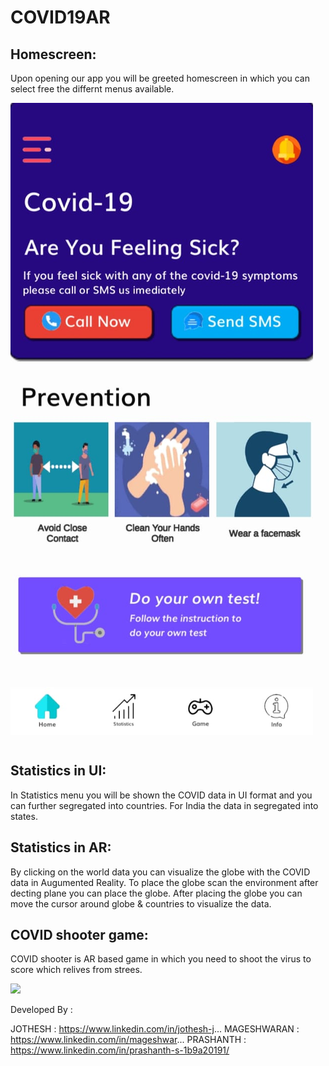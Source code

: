 # COVID19AR
  
## Homescreen:
Upon opening our app you will be greeted homescreen in which you can select free the differnt menus available.

 ![](images/1.jpeg) 

## Statistics in UI:
In Statistics menu you will be shown the COVID data in UI format and you can further segregated into countries. For India the data in segregated into states.

## Statistics in AR:
By clicking on the world data you can visualize the globe with the COVID data in Augumented Reality. To place the globe scan the environment after decting plane you can place the globe.
After placing the globe you can move the cursor around globe & countries to visualize the data. 

## COVID shooter game: 
COVID shooter is AR based game in which you need to shoot the virus to score which relives from strees. 
 

<img src="./images/1.jpg" width="300">


Developed By :

JOTHESH : https://www.linkedin.com/in/jothesh-j...
MAGESHWARAN : https://www.linkedin.com/in/mageshwar...
PRASHANTH : https://www.linkedin.com/in/prashanth-s-1b9a20191/